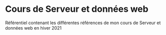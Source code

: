 # Cours de Serveur et données web

Référentiel contenant les différentes références de mon cours de Serveur et données web en hiver 2021
